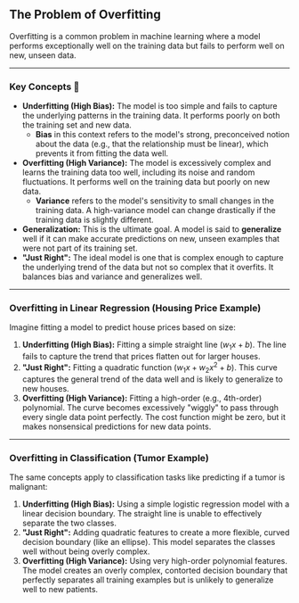 ## **The Problem of Overfitting**

Overfitting is a common problem in machine learning where a model performs exceptionally well on the training data but fails to perform well on new, unseen data.

---

### **Key Concepts 🔑**

- **Underfitting (High Bias):** The model is too simple and fails to capture the underlying patterns in the training data. It performs poorly on both the training set and new data.
  - **Bias** in this context refers to the model's strong, preconceived notion about the data (e.g., that the relationship must be linear), which prevents it from fitting the data well.
- **Overfitting (High Variance):** The model is excessively complex and learns the training data too well, including its noise and random fluctuations. It performs well on the training data but poorly on new data.
  - **Variance** refers to the model's sensitivity to small changes in the training data. A high-variance model can change drastically if the training data is slightly different.
- **Generalization:** This is the ultimate goal. A model is said to **generalize** well if it can make accurate predictions on new, unseen examples that were not part of its training set.
- **"Just Right":** The ideal model is one that is complex enough to capture the underlying trend of the data but not so complex that it overfits. It balances bias and variance and generalizes well.

---

### **Overfitting in Linear Regression (Housing Price Example)**

Imagine fitting a model to predict house prices based on size:

1. **Underfitting (High Bias):** Fitting a simple straight line ($w_1x + b$). The line fails to capture the trend that prices flatten out for larger houses.
2. **"Just Right":** Fitting a quadratic function ($w_1x + w_2x^2 + b$). This curve captures the general trend of the data well and is likely to generalize to new houses.
3. **Overfitting (High Variance):** Fitting a high-order (e.g., 4th-order) polynomial. The curve becomes excessively "wiggly" to pass through every single data point perfectly. The cost function might be zero, but it makes nonsensical predictions for new data points.

---

### **Overfitting in Classification (Tumor Example)**

The same concepts apply to classification tasks like predicting if a tumor is malignant:

1. **Underfitting (High Bias):** Using a simple logistic regression model with a linear decision boundary. The straight line is unable to effectively separate the two classes.
2. **"Just Right":** Adding quadratic features to create a more flexible, curved decision boundary (like an ellipse). This model separates the classes well without being overly complex.
3. **Overfitting (High Variance):** Using very high-order polynomial features. The model creates an overly complex, contorted decision boundary that perfectly separates all training examples but is unlikely to generalize well to new patients.
